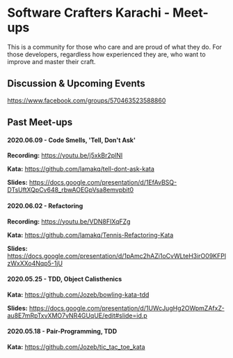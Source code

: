 # Software Crafters Karachi - Meet-ups

This is a community for those who care and are proud of what they do. For those developers, regardless how experienced they are, who want to improve and master their craft.

## Discussion & Upcoming Events
https://www.facebook.com/groups/570463523588860


## Past Meet-ups


#### 2020.06.09 - Code Smells, 'Tell, Don't Ask'

**Recording:** https://youtu.be/j5xkBr2plNI

**Kata:** https://github.com/lamakq/tell-dont-ask-kata

**Slides:** https://docs.google.com/presentation/d/1EfAvBSQ-DTsUftXQpCv648_rbwAOEGpVsa8emvpbit0

#### 2020.06.02 - Refactoring

**Recording:** https://youtu.be/VDN8FIXqFZg

**Kata:** https://github.com/lamakq/Tennis-Refactoring-Kata

**Slides:** https://docs.google.com/presentation/d/1pAmc2hAZi1oCvWLteH3irO09KFPlzWxXXo4Nqp5-1jU

#### 2020.05.25 - TDD, Object Calisthenics

**Kata:** https://github.com/Jozeb/bowling-kata-tdd

**Slides:** https://docs.google.com/presentation/d/1UWcJugHg2OWpmZAfxZ-au8E7mRpTxvXMO7vNR4GUqUE/edit#slide=id.p

#### 2020.05.18 - Pair-Programming, TDD

**Kata:** https://github.com/Jozeb/tic_tac_toe_kata